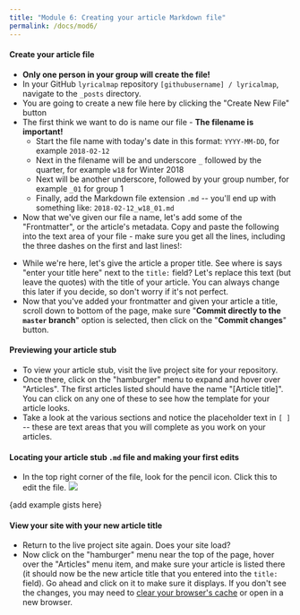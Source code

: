 ```yaml
---
title: "Module 6: Creating your article Markdown file"
permalink: /docs/mod6/
---
```


#### Create your article file
* **Only one person in your group will create the file!**
* In your GitHub `lyricalmap` repository `[githubusername] / lyricalmap`, navigate to the `_posts` directory.
* You are going to create a new file here by clicking the "Create New File" button [](https://help.github.com/assets/images/help/repository/create_new_file.png)
* The first think we want to do is name our file - **The filename is important!**
    * Start the file name with today's date in this format: `YYYY-MM-DD`, for example `2018-02-12`
    * Next in the filename will be and underscore `_` followed by the quarter, for example `w18` for Winter 2018
    * Next will be another underscore, followed by your group number, for example `_01` for group 1
    * Finally, add the Markdown file extension `.md` -- you'll end up with something like: `2018-02-12_w18_01.md`
* Now that we've given our file a name, let's add some of the "Frontmatter", or the article's metadata. Copy and paste the following into the text area of your file - make sure you get all the lines, including the three dashes on the first and last lines!:

<script src="https://gist.github.com/kirschbombe/a806fe27ca6c9edb46c06c209b79d1f1.js"></script>

* While we're here, let's give the article a proper title. See where is says "enter your title here" next to the `title:` field? Let's replace this text (but leave the quotes) with the title of your article. You can always change this later if you decide, so don't worry if it's not perfect.
* Now that you've added your frontmatter and given your article a title, scroll down to bottom of the page, make sure "**Commit directly to the `master` branch**" option is selected, then click on the "**Commit changes**" button.

#### Previewing your article stub
* To view your article stub, visit the live project site for your repository.
* Once there, click on the "hamburger" menu to expand and hover over "Articles". The first articles listed should have the name "[Article title]". You can click on any one of these to see how the template for your article looks.
* Take a look at the various sections and notice the placeholder text in `[ ]` -- these are text areas that you will complete as you work on your articles.

#### Locating your article stub `.md` file and making your first edits
* In the top right corner of the file, look for the pencil icon. Click this to edit the file. ![](https://help.github.com/assets/images/help/repository/edit-file-edit-button.png)


{add example gists here}



#### View your site with your new article title
* Return to the live project site again. Does your site load?
* Now click on the "hamburger" menu near the top of the page, hover over the "Articles" menu item, and make sure your article is listed there (it should now be the new article title that you entered into the `title:` field). Go ahead and click on it to make sure it displays. If you don't see the changes, you may need to [clear your browser's cache](../content/browser_cache.html) or open in a new browser.
